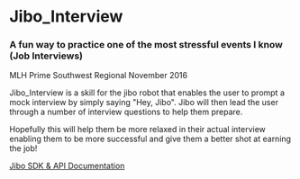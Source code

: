 # Jibo_Interview
### A fun way to practice one of the most stressful events I know (Job Interviews)
MLH Prime Southwest Regional November 2016

Jibo_Interview is a skill for the jibo robot that enables the user to prompt a mock interview by simply saying "Hey, Jibo". Jibo will then lead the user through a number of interview questions to help them prepare.

Hopefully this will help them be more relaxed in their actual interview enabling them to be more successful and give them a better shot at earning the job!

[Jibo SDK & API Documentation](https://developers.jibo.com/sdk/docs/)
